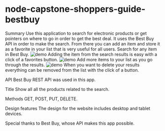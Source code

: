 # node-capstone-shoppers-guide-bestbuy

Summary
Use this application to search for electronic products or get pointers on where to go in order to get the best deal.  It uses the Best Buy API in order to make the search.  From there you can add an item and store it as a favorite in your list that is very useful for all users.
Search for any item in Best Buy.
![demo](https://cloud.githubusercontent.com/assets/15663296/23442770/ac5c9e06-fdf8-11e6-8030-543a81b0b085.png)
Adding the item from the search results is easy with a click of a favorites button.
![demo](https://cloud.githubusercontent.com/assets/15663296/23442792/cf20bc06-fdf8-11e6-87b4-4e4cf1eb3fdf.png)
Add more items to your list as you go through the results.
![demo](https://cloud.githubusercontent.com/assets/15663296/23442787/c79ed828-fdf8-11e6-89d4-386977a2a323.png)
When you want to delete your results everything can be removed from the list with the click of a button.

API
Best Buy REST API was used in this app.

Title
Show all all the products related to the search.

Methods
GET, POST, PUT, DELETE.

Design features
The design for the website includes desktop and tablet devices.

Special thanks to Best Buy, whose API makes this app possible.
